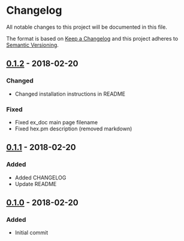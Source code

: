 # Changelog
All notable changes to this project will be documented in this file.

The format is based on [Keep a Changelog](http://keepachangelog.com/en/1.0.0/)
and this project adheres to [Semantic Versioning](http://semver.org/spec/v2.0.0.html).

## [0.1.2] - 2018-02-20
### Changed
- Changed installation instructions in README

### Fixed
- Fixed ex_doc main page filename
- Fixed hex.pm description (removed markdown)

## [0.1.1] - 2018-02-20
### Added
- Added CHANGELOG
- Update README

## [0.1.0] - 2018-02-20
### Added
- Initial commit

[0.1.2]: https://github.com/krodelin/cobs-elixir/releases/tag/0.1.2
[0.1.1]: https://github.com/krodelin/cobs-elixir/releases/tag/0.1.1
[0.1.0]: https://github.com/krodelin/cobs-elixir/releases/tag/0.1.0